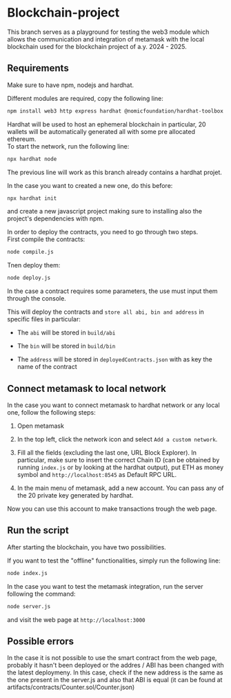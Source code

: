 # Blockchain-project
This branch serves as a playground for testing the web3 module which allows the communication and integration of metamask with the local blockchain used for the blockchain project of a.y. 2024 - 2025.

## Requirements
Make sure to have npm, nodejs and hardhat.

Different modules are required, copy the following line:
```bash
npm install web3 http express hardhat @nomicfoundation/hardhat-toolbox
```

Hardhat will be used to host an ephemeral blockchain in particular, 20 wallets will be automatically generated all with some pre allocated ethereum.\
To start the network, run the following line:
```bash
npx hardhat node
```
The previous line will work as this branch already contains a hardhat projet.

In the case you want to created a new one, do this before:
```bash
npx hardhat init
```
and create a new javascript project making sure to installing also the project's dependencies with npm.

In order to deploy the contracts, you need to go through two steps.\
First compile the contracts:
```bash
node compile.js
```

Tnen deploy them:
```bash
node deploy.js
```
In the case a contract requires some parameters, the use must input them through the console.

This will deploy the contracts and `store all abi, bin and address` in specific files in particular:
- The `abi` will be stored in `build/abi`

- The `bin` will be stored in `build/bin`

- The `address` will be stored in `deployedContracts.json` with as key the name of the contract

## Connect metamask to local network
In the case you want to connect metamask to hardhat network or any local one, follow the following steps:

1. Open metamask

2. In the top left, click the network icon and select `Add a custom network`.

3. Fill all the fields (excluding the last one, URL Block Explorer). In particular, make sure to insert the correct Chain ID (can be obtained by running `index.js` or by looking at the hardhat output), put ETH as money symbol and `http://localhost:8545` as Default RPC URL.

4. In the main menu of metamask, add a new account. You can pass any of the 20 private key generated by hardhat.

Now you can use this account to make transactions trough the web page.

## Run the script

After starting the blockchain, you have two possibilities.

If you want to test the "offline" functionalities, simply run the following line:
```bash
node index.js
```

In the case you want to test the metamask integration, run the server following the command:
```bash
node server.js
```
and visit the web page at `http://localhost:3000`

## Possible errors
In the case it is not possible to use the smart contract from the web page, probably it hasn't been deployed or the addres / ABI has been changed with the latest deploymeny. In this case, check if the new address is the same as the one present in the server.js and also that ABI is equal (it can be found at artifacts/contracts/Counter.sol/Counter.json)